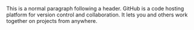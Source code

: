 This is a normal paragraph following a header. GitHub is a code hosting platform for version control and collaboration. It lets you and others work together on projects from anywhere.

